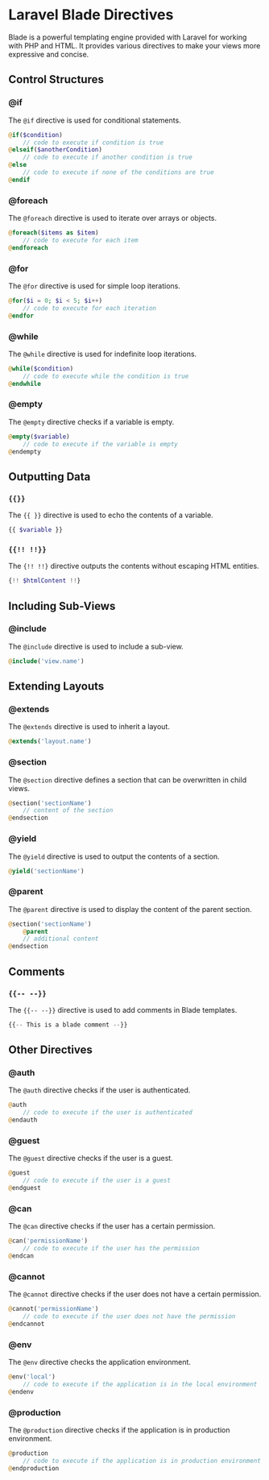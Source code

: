 # Laravel Blade Directives

Blade is a powerful templating engine provided with Laravel for working with PHP and HTML. It provides various directives to make your views more expressive and concise.

## Control Structures

### @if

The `@if` directive is used for conditional statements.

```php
@if($condition)
    // code to execute if condition is true
@elseif($anotherCondition)
    // code to execute if another condition is true
@else
    // code to execute if none of the conditions are true
@endif
```

### @foreach

The `@foreach` directive is used to iterate over arrays or objects.

```php
@foreach($items as $item)
    // code to execute for each item
@endforeach
```

### @for

The `@for` directive is used for simple loop iterations.

```php
@for($i = 0; $i < 5; $i++)
    // code to execute for each iteration
@endfor
```

### @while

The `@while` directive is used for indefinite loop iterations.

```php
@while($condition)
    // code to execute while the condition is true
@endwhile
```

### @empty

The `@empty` directive checks if a variable is empty.

```php
@empty($variable)
    // code to execute if the variable is empty
@endempty
```

## Outputting Data

### `{{}}`

The `{{ }}` directive is used to echo the contents of a variable.

```php
{{ $variable }}
```

### `{{!! !!}}`

The `{!! !!}` directive outputs the contents without escaping HTML entities.

```php
{!! $htmlContent !!}
```

## Including Sub-Views

### @include

The `@include` directive is used to include a sub-view.

```php
@include('view.name')
```

## Extending Layouts

### @extends

The `@extends` directive is used to inherit a layout.

```php
@extends('layout.name')
```

### @section

The `@section` directive defines a section that can be overwritten in child views.

```php
@section('sectionName')
    // content of the section
@endsection
```

### @yield

The `@yield` directive is used to output the contents of a section.

```php
@yield('sectionName')
```

### @parent

The `@parent` directive is used to display the content of the parent section.

```php
@section('sectionName')
    @parent
    // additional content
@endsection
```

## Comments

### `{{-- --}}`

The `{{-- --}}` directive is used to add comments in Blade templates.

```php
{{-- This is a blade comment --}}
```

## Other Directives

### @auth

The `@auth` directive checks if the user is authenticated.

```php
@auth
    // code to execute if the user is authenticated
@endauth
```

### @guest

The `@guest` directive checks if the user is a guest.

```php
@guest
    // code to execute if the user is a guest
@endguest
```

### @can

The `@can` directive checks if the user has a certain permission.

```php
@can('permissionName')
    // code to execute if the user has the permission
@endcan
```

### @cannot

The `@cannot` directive checks if the user does not have a certain permission.

```php
@cannot('permissionName')
    // code to execute if the user does not have the permission
@endcannot
```

### @env

The `@env` directive checks the application environment.

```php
@env('local')
    // code to execute if the application is in the local environment
@endenv
```

### @production

The `@production` directive checks if the application is in production environment.

```php
@production
    // code to execute if the application is in production environment
@endproduction
```
